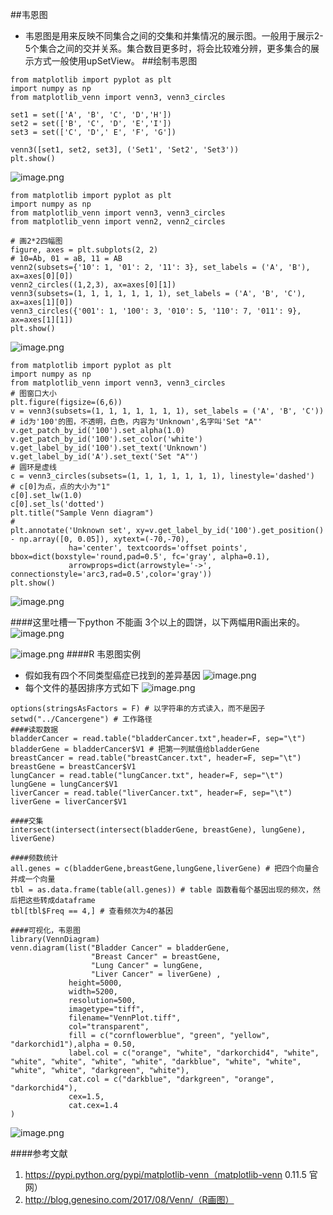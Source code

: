 ##韦恩图
- 韦恩图是用来反映不同集合之间的交集和并集情况的展示图。一般用于展示2-5个集合之间的交并关系。集合数目更多时，将会比较难分辨，更多集合的展示方式一般使用upSetView。
##绘制韦恩图
```
from matplotlib import pyplot as plt
import numpy as np
from matplotlib_venn import venn3, venn3_circles

set1 = set(['A', 'B', 'C', 'D','H'])
set2 = set(['B', 'C', 'D', 'E','I'])
set3 = set(['C', 'D',' E', 'F', 'G'])

venn3([set1, set2, set3], ('Set1', 'Set2', 'Set3'))
plt.show()
```
![image.png](http://upload-images.jianshu.io/upload_images/6634703-3d157b99a68a05a1.png?imageMogr2/auto-orient/strip%7CimageView2/2/w/1240)
```
from matplotlib import pyplot as plt
import numpy as np
from matplotlib_venn import venn3, venn3_circles
from matplotlib_venn import venn2, venn2_circles

# 画2*2四幅图
figure, axes = plt.subplots(2, 2)
# 10=Ab, 01 = aB, 11 = AB
venn2(subsets={'10': 1, '01': 2, '11': 3}, set_labels = ('A', 'B'), ax=axes[0][0])
venn2_circles((1,2,3), ax=axes[0][1])
venn3(subsets=(1, 1, 1, 1, 1, 1, 1), set_labels = ('A', 'B', 'C'), ax=axes[1][0])
venn3_circles({'001': 1, '100': 3, '010': 5, '110': 7, '011': 9}, ax=axes[1][1])
plt.show()
```
![image.png](http://upload-images.jianshu.io/upload_images/6634703-de087fae2216c6ff.png?imageMogr2/auto-orient/strip%7CimageView2/2/w/1240)
```
from matplotlib import pyplot as plt
import numpy as np
from matplotlib_venn import venn3, venn3_circles
# 图窗口大小
plt.figure(figsize=(6,6))
v = venn3(subsets=(1, 1, 1, 1, 1, 1, 1), set_labels = ('A', 'B', 'C'))
# id为'100'的图，不透明，白色，内容为'Unknown',名字叫'Set "A"'
v.get_patch_by_id('100').set_alpha(1.0)
v.get_patch_by_id('100').set_color('white')
v.get_label_by_id('100').set_text('Unknown')
v.get_label_by_id('A').set_text('Set "A"')
# 圆环是虚线
c = venn3_circles(subsets=(1, 1, 1, 1, 1, 1, 1), linestyle='dashed')
# c[0]为点，点的大小为"1"
c[0].set_lw(1.0)
c[0].set_ls('dotted')
plt.title("Sample Venn diagram")
#
plt.annotate('Unknown set', xy=v.get_label_by_id('100').get_position() - np.array([0, 0.05]), xytext=(-70,-70),
             ha='center', textcoords='offset points', bbox=dict(boxstyle='round,pad=0.5', fc='gray', alpha=0.1),
             arrowprops=dict(arrowstyle='->', connectionstyle='arc3,rad=0.5',color='gray'))
plt.show()
```
![image.png](http://upload-images.jianshu.io/upload_images/6634703-b6d8f398910b6709.png?imageMogr2/auto-orient/strip%7CimageView2/2/w/1240)

####这里吐槽一下python 不能画 3个以上的圆饼，以下两幅用R画出来的。
![image.png](http://upload-images.jianshu.io/upload_images/6634703-8fbee46f8aa084d3.png?imageMogr2/auto-orient/strip%7CimageView2/2/w/1240)

![image.png](http://upload-images.jianshu.io/upload_images/6634703-536e986d2cfa994c.png?imageMogr2/auto-orient/strip%7CimageView2/2/w/1240)
####R 韦恩图实例
- 假如我有四个不同类型癌症已找到的差异基因
![image.png](https://upload-images.jianshu.io/upload_images/6634703-a98d5c7f8afaf5b3.png?imageMogr2/auto-orient/strip%7CimageView2/2/w/1240)
- 每个文件的基因排序方式如下
![image.png](https://upload-images.jianshu.io/upload_images/6634703-9de68a735e296953.png?imageMogr2/auto-orient/strip%7CimageView2/2/w/1240)
```
options(stringsAsFactors = F) # 以字符串的方式读入，而不是因子
setwd("../Cancergene") # 工作路径
####读取数据
bladderCancer = read.table("bladderCancer.txt",header=F, sep="\t")
bladderGene = bladderCancer$V1 # 把第一列赋值给bladderGene
breastCancer = read.table("breastCancer.txt", header=F, sep="\t")
breastGene = breastCancer$V1
lungCancer = read.table("lungCancer.txt", header=F, sep="\t")
lungGene = lungCancer$V1
liverCancer = read.table("liverCancer.txt", header=F, sep="\t")
liverGene = liverCancer$V1

####交集
intersect(intersect(intersect(bladderGene, breastGene), lungGene), liverGene)

####频数统计
all.genes = c(bladderGene,breastGene,lungGene,liverGene) # 把四个向量合并成一个向量
tbl = as.data.frame(table(all.genes)) # table 函数看每个基因出现的频次，然后把这些转成dataframe
tbl[tbl$Freq == 4,] # 查看频次为4的基因

####可视化，韦恩图
library(VennDiagram)
venn.diagram(list("Bladder Cancer" = bladderGene,
                  "Breast Cancer" = breastGene,
                  "Lung Cancer" = lungGene,
                  "Liver Cancer" = liverGene) ,
             height=5000,
             width=5200,
             resolution=500,
             imagetype="tiff",
             filename="VennPlot.tiff",
             col="transparent",
             fill = c("cornflowerblue", "green", "yellow", "darkorchid1"),alpha = 0.50,
             label.col = c("orange", "white", "darkorchid4", "white", "white", "white", "white", "white", "darkblue", "white", "white", "white", "white", "darkgreen", "white"),
             cat.col = c("darkblue", "darkgreen", "orange", "darkorchid4"),
             cex=1.5,
             cat.cex=1.4
)
```
![image.png](https://upload-images.jianshu.io/upload_images/6634703-b88b1472dc375854.png?imageMogr2/auto-orient/strip%7CimageView2/2/w/1240)


####参考文献
1. https://pypi.python.org/pypi/matplotlib-venn（matplotlib-venn 0.11.5 官网）
2. http://blog.genesino.com/2017/08/Venn/（R画图）


